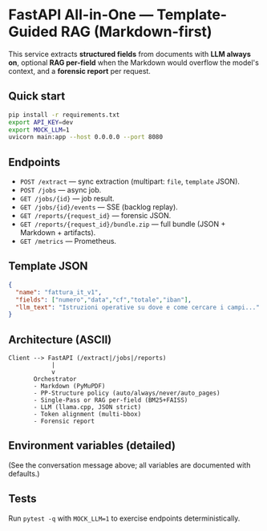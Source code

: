 # FastAPI All-in-One — Template-Guided RAG (Markdown-first)

This service extracts **structured fields** from documents with **LLM always on**, optional **RAG per-field** when the Markdown would overflow the model's context, and a **forensic report** per request.

## Quick start
```bash
pip install -r requirements.txt
export API_KEY=dev
export MOCK_LLM=1
uvicorn main:app --host 0.0.0.0 --port 8080
```

## Endpoints
- `POST /extract` — sync extraction (multipart: `file`, `template` JSON).
- `POST /jobs` — async job.
- `GET /jobs/{id}` — job result.
- `GET /jobs/{id}/events` — SSE (backlog replay).
- `GET /reports/{request_id}` — forensic JSON.
- `GET /reports/{request_id}/bundle.zip` — full bundle (JSON + Markdown + artifacts).
- `GET /metrics` — Prometheus.

## Template JSON
```json
{
  "name": "fattura_it_v1",
  "fields": ["numero","data","cf","totale","iban"],
  "llm_text": "Istruzioni operative su dove e come cercare i campi..."
}
```

## Architecture (ASCII)
```
Client --> FastAPI (/extract|/jobs|/reports)
            |
            v
       Orchestrator
       - Markdown (PyMuPDF)
       - PP-Structure policy (auto/always/never/auto_pages)
       - Single-Pass or RAG per-field (BM25+FAISS)
       - LLM (llama.cpp, JSON strict)
       - Token alignment (multi-bbox)
       - Forensic report
```

## Environment variables (detailed)
(See the conversation message above; all variables are documented with defaults.)

## Tests
Run `pytest -q` with `MOCK_LLM=1` to exercise endpoints deterministically.
